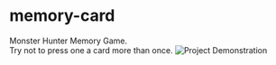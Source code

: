 # memory-card
Monster Hunter Memory Game.  
Try not to press one a card more than once.
![Project Demonstration](public/mhmg.gif)